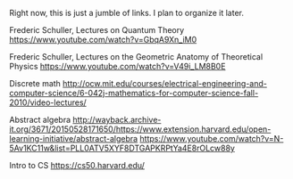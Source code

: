 Right now, this is just a jumble of links. I plan to organize it later.

Frederic Schuller, Lectures on Quantum Theory
<https://www.youtube.com/watch?v=GbqA9Xn_iM0>

Frederic Schuller, Lectures on the Geometric Anatomy of Theoretical Physics
<https://www.youtube.com/watch?v=V49i_LM8B0E>

Discrete math
<http://ocw.mit.edu/courses/electrical-engineering-and-computer-science/6-042j-mathematics-for-computer-science-fall-2010/video-lectures/>

Abstract algebra
<http://wayback.archive-it.org/3671/20150528171650/https://www.extension.harvard.edu/open-learning-initiative/abstract-algebra>
<https://www.youtube.com/watch?v=N-5Av1KC11w&list=PLL0ATV5XYF8DTGAPKRPtYa4E8rOLcw88y>

Intro to CS
<https://cs50.harvard.edu/>
